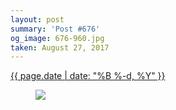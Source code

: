 ```yaml
---
layout: post
summary: 'Post #676'
og_image: 676-960.jpg
taken: August 27, 2017
---
```


<div class="post">
 <time>
  <a href="/676">
   {{ page.date | date: "%B %-d, %Y" }}
  </a>
 </time>
 <a href="/676">
  <figure data-taken="8/27/2017">
   <img sizes="(min-width: 700px) 50vw, calc(100vw - 2rem)" src="{{ site.assets_url }}/676-480.jpg" srcset="{{ site.assets_url }}/676-240.jpg 240w, {{ site.assets_url }}/676-480.jpg 480w, {{ site.assets_url }}/676-720.jpg 720w, {{ site.assets_url }}/676-960.jpg 960w"/>
  </figure>
 </a>
</div>
